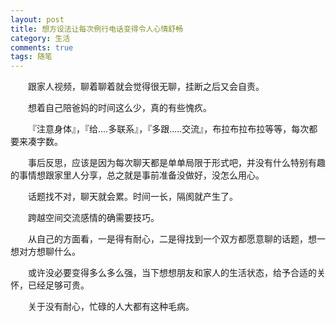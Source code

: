 ```yaml
---
layout: post
title: 想方设法让每次例行电话变得令人心情舒畅
category: 生活
comments: true
tags: 随笔
---
```


&emsp;&emsp;跟家人视频，聊着聊着就会觉得很无聊，挂断之后又会自责。

&emsp;&emsp;想着自己陪爸妈的时间这么少，真的有些愧疚。

&emsp;&emsp;『注意身体』，『给....多联系』，『多跟.....交流』，布拉布拉布拉等等，每次都要来凑字数。

&emsp;&emsp;事后反思，应该是因为每次聊天都是单单局限于形式吧，并没有什么特别有趣的事情想跟家里人分享，总之就是事前准备没做好，没怎么用心。

&emsp;&emsp;话题找不对，聊天就会累。时间一长，隔阂就产生了。

&emsp;&emsp;跨越空间交流感情的确需要技巧。

&emsp;&emsp;从自己的方面看，一是得有耐心，二是得找到一个双方都愿意聊的话题，想一想对方想聊什么。

&emsp;&emsp;或许没必要变得多么多么强，当下想想朋友和家人的生活状态，给予合适的关怀，已经足够可贵。

&emsp;&emsp;关于没有耐心，忙碌的人大都有这种毛病。
